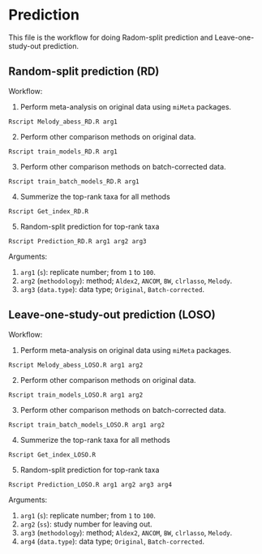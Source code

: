 # Prediction

This file is the workflow for doing Radom-split prediction and Leave-one-study-out prediction.

## Random-split prediction (RD)
Workflow:
1. Perform meta-analysis on original data using `miMeta` packages.
```console
Rscript Melody_abess_RD.R arg1
```

2. Perform other comparison methods on original data.
```console
Rscript train_models_RD.R arg1
```

3. Perform other comparison methods on batch-corrected data.
```console
Rscript train_batch_models_RD.R arg1
```

4. Summerize the top-rank taxa for all methods
```console
Rscript Get_index_RD.R
```

5. Random-split prediction for top-rank taxa
```console
Rscript Prediction_RD.R arg1 arg2 arg3
```
Arguments:
1. `arg1` (`s`): replicate number; from `1` to `100`.
2. `arg2` (`methodology`): method; `Aldex2`, `ANCOM`, `BW`, `clrlasso`, `Melody`.
3. `arg3` (`data.type`): data type; `Original`, `Batch-corrected`.

## Leave-one-study-out prediction (LOSO)
Workflow:
1. Perform meta-analysis on original data using `miMeta` packages.
```console
Rscript Melody_abess_LOSO.R arg1 arg2
```

2. Perform other comparison methods on original data.
```console
Rscript train_models_LOSO.R arg1 arg2
```

3. Perform other comparison methods on batch-corrected data.
```console
Rscript train_batch_models_LOSO.R arg1 arg2
```

4. Summerize the top-rank taxa for all methods
```console
Rscript Get_index_LOSO.R
```

5. Random-split prediction for top-rank taxa
```console
Rscript Prediction_LOSO.R arg1 arg2 arg3 arg4
```
Arguments:
1. `arg1` (`s`): replicate number; from `1` to `100`.
2. `arg2` (`ss`): study number for leaving out.
3. `arg3` (`methodology`): method; `Aldex2`, `ANCOM`, `BW`, `clrlasso`, `Melody`.
4. `arg4` (`data.type`): data type; `Original`, `Batch-corrected`.
